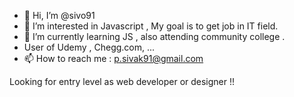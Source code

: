 - 👋 Hi, I’m @sivo91
- 👀 I’m interested in Javascript , My goal is to get job in IT field.
- 🌱 I’m currently learning JS , also attending community college .
- User of Udemy , Chegg.com, ... 
- 📫 How to reach me : p.sivak91@gmail.com 


<!---
sivo91/sivo91 is a ✨ special ✨ repository because its `README.md` (this file) appears on your GitHub profile.
You can click the Preview link to take a look at your changes.
--->

Looking for entry level as web developer or designer !!
